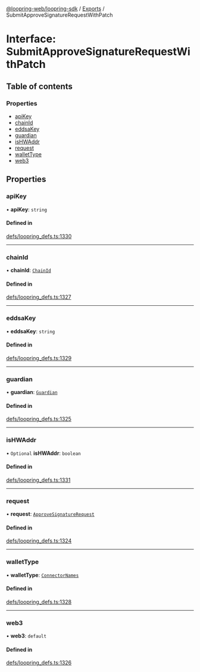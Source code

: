 [@loopring-web/loopring-sdk](../README.md) / [Exports](../modules.md) / SubmitApproveSignatureRequestWithPatch

# Interface: SubmitApproveSignatureRequestWithPatch

## Table of contents

### Properties

- [apiKey](SubmitApproveSignatureRequestWithPatch.md#apikey)
- [chainId](SubmitApproveSignatureRequestWithPatch.md#chainid)
- [eddsaKey](SubmitApproveSignatureRequestWithPatch.md#eddsakey)
- [guardian](SubmitApproveSignatureRequestWithPatch.md#guardian)
- [isHWAddr](SubmitApproveSignatureRequestWithPatch.md#ishwaddr)
- [request](SubmitApproveSignatureRequestWithPatch.md#request)
- [walletType](SubmitApproveSignatureRequestWithPatch.md#wallettype)
- [web3](SubmitApproveSignatureRequestWithPatch.md#web3)

## Properties

### apiKey

• **apiKey**: `string`

#### Defined in

[defs/loopring_defs.ts:1330](https://github.com/Loopring/loopring_sdk/blob/427d9da/src/defs/loopring_defs.ts#L1330)

___

### chainId

• **chainId**: [`ChainId`](../enums/ChainId.md)

#### Defined in

[defs/loopring_defs.ts:1327](https://github.com/Loopring/loopring_sdk/blob/427d9da/src/defs/loopring_defs.ts#L1327)

___

### eddsaKey

• **eddsaKey**: `string`

#### Defined in

[defs/loopring_defs.ts:1329](https://github.com/Loopring/loopring_sdk/blob/427d9da/src/defs/loopring_defs.ts#L1329)

___

### guardian

• **guardian**: [`Guardian`](../modules.md#guardian)

#### Defined in

[defs/loopring_defs.ts:1325](https://github.com/Loopring/loopring_sdk/blob/427d9da/src/defs/loopring_defs.ts#L1325)

___

### isHWAddr

• `Optional` **isHWAddr**: `boolean`

#### Defined in

[defs/loopring_defs.ts:1331](https://github.com/Loopring/loopring_sdk/blob/427d9da/src/defs/loopring_defs.ts#L1331)

___

### request

• **request**: [`ApproveSignatureRequest`](ApproveSignatureRequest.md)

#### Defined in

[defs/loopring_defs.ts:1324](https://github.com/Loopring/loopring_sdk/blob/427d9da/src/defs/loopring_defs.ts#L1324)

___

### walletType

• **walletType**: [`ConnectorNames`](../enums/ConnectorNames.md)

#### Defined in

[defs/loopring_defs.ts:1328](https://github.com/Loopring/loopring_sdk/blob/427d9da/src/defs/loopring_defs.ts#L1328)

___

### web3

• **web3**: `default`

#### Defined in

[defs/loopring_defs.ts:1326](https://github.com/Loopring/loopring_sdk/blob/427d9da/src/defs/loopring_defs.ts#L1326)
